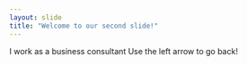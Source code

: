 ```yaml
---
layout: slide
title: "Welcome to our second slide!"
---
```

I work as a business consultant
Use the left arrow to go back!
